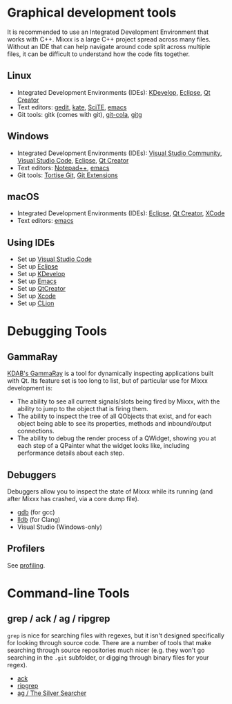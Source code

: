 # Graphical development tools

It is recommended to use an Integrated Development Environment that
works with C++. Mixxx is a large C++ project spread across many files.
Without an IDE that can help navigate around code split across multiple
files, it can be difficult to understand how the code fits together.

## Linux

  - Integrated Development Environments (IDEs):
    [KDevelop](https://www.kdevelop.org/),
    [Eclipse](http://eclipse.org/), [Qt
    Creator](http://wiki.qt.io/Category:Tools::QtCreator)
  - Text editors:
    [gedit](http://www.gnome.org/projects/gedit/screenshots.html),
    [kate](http://kate-editor.org/),
    [SciTE](http://www.scintilla.org/SciTE.html),
    [emacs](https://www.gnu.org/software/emacs/)
  - Git tools: gitk (comes with git),
    [git-cola](http://git-cola.github.io/),
    [gitg](https://wiki.gnome.org/Apps/Gitg/)

## Windows

  - Integrated Development Environments (IDEs): [Visual Studio
    Community](https://visualstudio.microsoft.com/), [Visual Studio
    Code](https://code.visualstudio.com/),
    [Eclipse](http://eclipse.org/), [Qt
    Creator](http://wiki.qt.io/Category:Tools::QtCreator)
  - Text editors: [Notepad++](http://notepad-plus.sourceforge.net/),
    [emacs](https://www.gnu.org/software/emacs/)
  - Git tools: [Tortise Git](https://tortoisegit.org/), [Git
    Extensions](http://gitextensions.github.io/)

## macOS

  - Integrated Development Environments (IDEs):
    [Eclipse](http://eclipse.org/), [Qt
    Creator](http://wiki.qt.io/Category:Tools::QtCreator),
    [XCode](https://developer.apple.com/xcode/)
  - Text editors: [emacs](https://www.gnu.org/software/emacs/)

## Using IDEs

  - Set up [Visual Studio Code](Visual%20Studio%20Code)
  - Set up [Eclipse](eclipse)
  - Set up [KDevelop](KDevelop)
  - Set up [Emacs](emacs)
  - Set up [QtCreator](QtCreator)
  - Set up [Xcode](Xcode)
  - Set up [CLion](CLion)

# Debugging Tools

## GammaRay

[KDAB's GammaRay](https://www.kdab.com/gammaray) is a tool for
dynamically inspecting applications built with Qt. Its feature set is
too long to list, but of particular use for Mixxx development is:

  - The ability to see all current signals/slots being fired by Mixxx,
    with the ability to jump to the object that is firing them.
  - The ability to inspect the tree of all QObjects that exist, and for
    each object being able to see its properties, methods and
    inbound/output connections.
  - The ability to debug the render process of a QWidget, showing you at
    each step of a QPainter what the widget looks like, including
    performance details about each step.

## Debuggers

Debuggers allow you to inspect the state of Mixxx while its running (and
after Mixxx has crashed, via a core dump file).

  - [gdb](https://www.gnu.org/software/gdb/) (for gcc)
  - [lldb](https://lldb.llvm.org/) (for Clang)
  - Visual Studio (Windows-only)

## Profilers

See [profiling](profiling).

# Command-line Tools

## grep / ack / ag / ripgrep

`grep` is nice for searching files with regexes, but it isn't designed
specifically for looking through source code. There are a number of
tools that make searching through source repositories much nicer (e.g.
they won't go searching in the `.git` subfolder, or digging through
binary files for your regex).

  - [ack](https://beyondgrep.com/)
  - [ripgrep](https://blog.burntsushi.net/ripgrep/)
  - [ag / The Silver Searcher](https://geoff.greer.fm/ag/)
